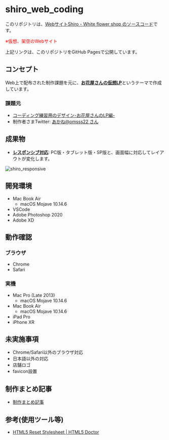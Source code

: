 # shiro_web_coding

このリポジトリは、<u>Webサイト[Shiro - White flower shop](https://fuchsia-84.github.io/shiro_web_coding/) のソースコード</u>です。

<span style="color: red;">※仮想、架空のWebサイト</span>

上記リンクは、このリポジトリをGitHub Pagesで公開しています。

## コンセプト

Web上で配布された制作課題を元に、<u>**お花屋さんの仮想LP**</u>というテーマで作成しています。

### 課題元

- [コーディング練習用のデザイン-お花屋さんのLP編-](https://note.com/tmy_schaf/n/n49a9b727c5b1)
- 制作者さまTwitter: [あかね@omsss22 さん](https://twitter.com/omsss22)

## 成果物

- <u>**レスポンシブ対応**</u>: PC版・タブレット版・SP版と、画面幅に対応してレイアウトが変化します。

![shiro_responsive](https://user-images.githubusercontent.com/46129202/141027779-b5273a00-c116-427a-b15d-aa9b170ec1e3.png)

## 開発環境

- Mac Book Air
  - macOS Mojave 10.14.6
- VSCode
- Adobe Photoshop 2020
- Adobe XD

## 動作確認

### ブラウザ

- Chrome
- Safari

### 実機

- Mac Pro (Late 2013)
  - macOS Mojave 10.14.6
- Mac Book Air
  - macOS Mojave 10.14.6
- iPad Pro
- iPhone XR

## 未実施事項

- Chrome/Safari以外のブラウザ対応
- 日本語以外の対応
- 店舗ロゴ
- favicon設置
  
## 制作まとめ記事

- [制作まとめ記事](https://fuchsia-84.hatenablog.com/entry/2019/12/27/222232)

## 参考(使用ツール等)

- [HTML5 Reset Stylesheet \| HTML5 Doctor](http://html5doctor.com/html-5-reset-stylesheet/)